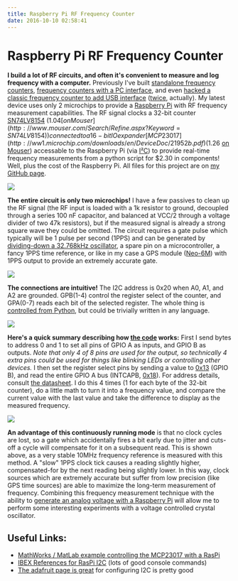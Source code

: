 ```yaml
---
title: Raspberry Pi RF Frequency Counter
date: 2016-10-10 02:58:41
---
```


# Raspberry Pi RF Frequency Counter

__I build a lot of RF circuits, and often it's convenient to measure and log frequency with a computer.__ Previously I've built [standalone frequency counters](https://www.swharden.com/wp/2011-03-14-frequency-counter-finished/), [frequency counters with a PC interface](https://www.swharden.com/wp/2016-09-05-vhf-frequency-counter-with-pc-interface/), and even [hacked a classic frequency counter to add USB interface](https://www.swharden.com/wp/2011-07-11-aj4vd-arsenal-recently-expanded/) ([twice](https://www.swharden.com/wp/2013-06-22-adding-usb-to-a-cheap-frequency-counter-again/), actually). My latest device uses only 2 microchips to provide a [Raspberry Pi](https://www.raspberrypi.org/) with RF frequency measurement capabilities. The RF signal clocks a 32-bit counter [SN74LV8154](http://www.ti.com/lit/ds/symlink/sn74lv8154.pdf) ($1.04 [on Mouser](http://www.mouser.com/Search/Refine.aspx?Keyword=SN74LV8154)) connected to a 16-bit IO expander [MCP23017](http://ww1.microchip.com/downloads/en/DeviceDoc/21952b.pdf) ($1.26 [on Mouser](http://www.mouser.com/Search/Refine.aspx?Keyword=MCP23017)) accessable to the Raspberry Pi (via [I²C](https://en.wikipedia.org/wiki/I%C2%B2C)) to provide real-time frequency measurements from a python script for $2.30 in components! Well, plus the cost of the Raspberry Pi. All files for this project are on [my GitHub page](https://github.com/swharden/RasPi-Frequency-Counter).

<div class="text-center img-border">

[![](https://swharden.com/static/2016/10/10/IMG_8773_thumb.jpg)](https://swharden.com/static/2016/10/10/IMG_8773.jpg)

</div>

__The entire circuit is only two microchips!__ I have a few passives to clean up the RF signal (the RF input is loaded with a 1k resistor to ground, decoupled through a series 100 nF capacitor, and balanced at VCC/2 through a voltage divider of two 47k resistors), but if the measured signal is already a strong square wave they could be omitted. The circuit requires a gate pulse which typically will be 1 pulse per second (1PPS) and can be generated by [dividing-down a 32.768kHz oscillator](http://electronics.stackexchange.com/questions/177844/why-do-we-use-32-768-khz-crystals-in-most-circuits), a spare pin on a microcontroller, a fancy 1PPS time reference, or like in my case a GPS module ([Neo-6M](https://www.google.com/search?q=Neo-6M&rct=j)) with 1PPS output to provide an extremely accurate gate.

<div class="text-center">

[![](https://swharden.com/static/2016/10/10/schem_thumb.jpg)](https://swharden.com/static/2016/10/10/schem.jpg)

</div>

__The connections are intuitive!__ The I2C address is 0x20 when A0, A1, and A2 are grounded. GPB(1-4) control the register select of the counter, and GPA(0-7) reads each bit of the selected register. The whole thing is [controlled from Python](https://github.com/swharden/RasPi-Frequency-Counter/blob/master/count.py), but could be trivially written in any language.

<div class="text-center img-border">

[![](https://swharden.com/static/2016/10/10/IMG_8777_thumb.jpg)](https://swharden.com/static/2016/10/10/IMG_8777.jpg)

</div>

__Here's a quick summary describing how [the code](https://github.com/swharden/RasPi-Frequency-Counter/blob/master/count.py) works:__ First I send bytes to address 0 and 1 to set all pins of GPIO A as inputs, and GPIO B as outputs. _Note that only 4 of 8 pins are used for the output, so technically 4 extra pins could be used for things like blinking LEDs or controlling other devices._ I then set the register select pins by sending a value to [0x13](https://en.wikipedia.org/wiki/Hexadecimal) (GPIO B), and read the entire GPIO A bus (INTCAPB, [0x18](https://en.wikipedia.org/wiki/Hexadecimal)). For address details, consult [the datasheet](http://ww1.microchip.com/downloads/en/DeviceDoc/21952b.pdf). I do this 4 times (1 for each byte of the 32-bit counter), do a little math to turn it into a frequency value, and compare the current value with the last value and take the difference to display as the measured frequency.

<div class="text-center img-border">

[![](https://swharden.com/static/2016/10/10/screenshot_thumb.jpg)](https://swharden.com/static/2016/10/10/screenshot.png)

</div>

__An advantage of this continuously running mode__ is that no clock cycles are lost, so a gate which accidentally fires a bit early due to jitter and cuts-off a cycle will compensate for it on a subsequent read. This is shown above, as a very stable 10MHz frequency reference is measured with this method. A "slow" 1PPS clock tick causes a reading slightly higher, compensated-for by the next reading being slightly lower. In this way, clock sources which are extremely accurate but suffer from low precision (like GPS time sources) are able to maximize the long-term measurement of frequency. Combining this frequency measurement technique with the ability to [generate an analog voltage with a Raspberry Pi](https://www.swharden.com/wp/2016-09-28-generating-analog-voltages-with-the-raspberry-pi/) will allow me to perform some interesting experiments with a voltage controlled crystal oscillator.

## Useful Links:

*   [MathWorks / MatLab example controlling the MCP23017 with a RasPi](https://www.mathworks.com/help/supportpkg/raspberrypiio/examples/add-digital-i-o-pins-to-raspberry-pi-hardware-using-mcp23017.html?requestedDomain=www.mathworks.com)
*   [IBEX References for RasPi I2C](http://www.raspberry-projects.com/pi/programming-in-python/i2c-programming-in-python/using-the-i2c-interface-2) (lots of good console commands)
*   [The adafruit page is great](https://learn.adafruit.com/adafruits-raspberry-pi-lesson-4-gpio-setup/configuring-i2c) for configuring I2C is pretty good

